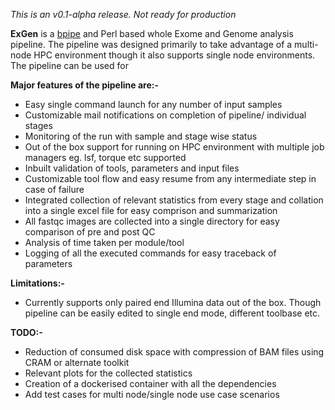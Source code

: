 *This is an v0.1-alpha release. Not ready for production*

**ExGen** is a [bpipe](https://github.com/ssadedin/bpipe) and Perl based whole Exome and Genome analysis pipeline. The pipeline was designed primarily to take advantage of a multi-node HPC environment though it also supports single node environments. The pipeline can be used for 

**Major features of the pipeline are:-**

-  Easy single command launch for any number of input samples
- Customizable mail notifications on completion of pipeline/ individual stages
- Monitoring of the run with sample and stage wise status
- Out of the box support for running on HPC environment with multiple job managers eg. lsf, torque etc supported
-  Inbuilt validation of tools, parameters and input files
-  Customizable tool flow and easy resume from any intermediate step in case of failure
-  Integrated collection of relevant statistics from every stage and collation into a single excel file for easy comprison and summarization
-  All fastqc images are collected into a single directory for easy comparison of pre and post QC 
-  Analysis of time taken per module/tool
-  Logging of all the executed commands for easy traceback of parameters

**Limitations:-**

- Currently supports only paired end Illumina data out of the box. Though pipeline can be easily edited to single end mode, different toolbase etc.

**TODO:-**

- Reduction of consumed disk space with compression of BAM files using CRAM or alternate toolkit
-  Relevant plots for the collected statistics
-  Creation of a dockerised container with all the dependencies
-  Add test cases for multi node/single node use case scenarios


